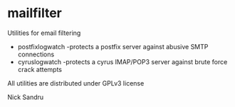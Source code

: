 mailfilter
==========

Utilities for email filtering

- postfixlogwatch     -protects a postfix server against abusive SMTP connections
- cyruslogwatch       -protects a cyrus IMAP/POP3 server against brute force crack attempts

All utilities are distributed under GPLv3 license

Nick Sandru

